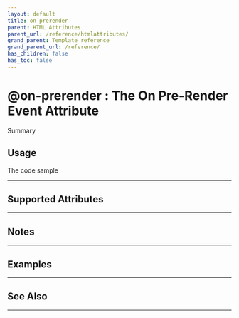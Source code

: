 ```yaml
---
layout: default
title: on-prerender
parent: HTML Attributes
parent_url: /reference/htmlattributes/
grand_parent: Template reference
grand_parent_url: /reference/
has_children: false
has_toc: false
---
```


# @on-prerender : The On Pre-Render Event Attribute

Summary

## Usage

 The code sample

---

## Supported Attributes


---

## Notes


---

## Examples


---


## See Also


---

